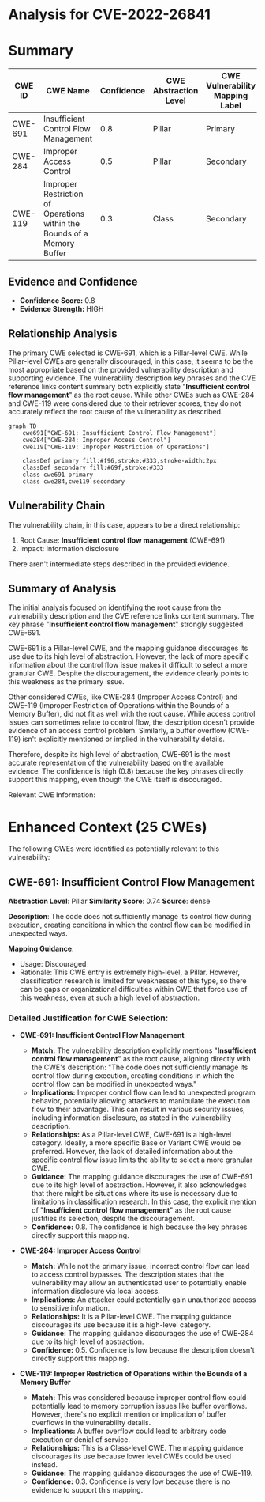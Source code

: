 # Analysis for CVE-2022-26841

# Summary
| CWE ID | CWE Name | Confidence | CWE Abstraction Level | CWE Vulnerability Mapping Label | CWE-Vulnerability Mapping Notes |
|---|---|---|---|---|---|
| CWE-691 | Insufficient Control Flow Management | 0.8 | Pillar | Primary | Allowed |
| CWE-284 | Improper Access Control | 0.5 | Pillar | Secondary | Discouraged |
| CWE-119 | Improper Restriction of Operations within the Bounds of a Memory Buffer | 0.3 | Class | Secondary | Discouraged |

## Evidence and Confidence

*   **Confidence Score:** 0.8
*   **Evidence Strength:** HIGH

## Relationship Analysis
The primary CWE selected is CWE-691, which is a Pillar-level CWE. While Pillar-level CWEs are generally discouraged, in this case, it seems to be the most appropriate based on the provided vulnerability description and supporting evidence. The vulnerability description key phrases and the CVE reference links content summary both explicitly state "**Insufficient control flow management**" as the root cause. While other CWEs such as CWE-284 and CWE-119 were considered due to their retriever scores, they do not accurately reflect the root cause of the vulnerability as described.

```mermaid
graph TD
    cwe691["CWE-691: Insufficient Control Flow Management"]
    cwe284["CWE-284: Improper Access Control"]
    cwe119["CWE-119: Improper Restriction of Operations"]
    
    classDef primary fill:#f96,stroke:#333,stroke-width:2px
    classDef secondary fill:#69f,stroke:#333
    class cwe691 primary
    class cwe284,cwe119 secondary
```

## Vulnerability Chain
The vulnerability chain, in this case, appears to be a direct relationship:

1.  Root Cause: **Insufficient control flow management** (CWE-691)
2.  Impact: Information disclosure

There aren't intermediate steps described in the provided evidence.

## Summary of Analysis
The initial analysis focused on identifying the root cause from the vulnerability description and the CVE reference links content summary. The key phrase "**Insufficient control flow management**" strongly suggested CWE-691.

CWE-691 is a Pillar-level CWE, and the mapping guidance discourages its use due to its high level of abstraction. However, the lack of more specific information about the control flow issue makes it difficult to select a more granular CWE. Despite the discouragement, the evidence clearly points to this weakness as the primary issue.

Other considered CWEs, like CWE-284 (Improper Access Control) and CWE-119 (Improper Restriction of Operations within the Bounds of a Memory Buffer), did not fit as well with the root cause. While access control issues can sometimes relate to control flow, the description doesn't provide evidence of an access control problem. Similarly, a buffer overflow (CWE-119) isn't explicitly mentioned or implied in the vulnerability details.

Therefore, despite its high level of abstraction, CWE-691 is the most accurate representation of the vulnerability based on the available evidence. The confidence is high (0.8) because the key phrases directly support this mapping, even though the CWE itself is discouraged.

Relevant CWE Information:

# Enhanced Context (25 CWEs)
The following CWEs were identified as potentially relevant to this vulnerability:

## CWE-691: Insufficient Control Flow Management
**Abstraction Level**: Pillar
**Similarity Score**: 0.74
**Source**: dense

**Description**:
The code does not sufficiently manage its control flow during execution, creating conditions in which the control flow can be modified in unexpected ways.

**Mapping Guidance**:
- Usage: Discouraged
- Rationale: This CWE entry is extremely high-level, a Pillar. However, classification research is limited for weaknesses of this type, so there can be gaps or organizational difficulties within CWE that force use of this weakness, even at such a high level of abstraction.

### Detailed Justification for CWE Selection:

*   **CWE-691: Insufficient Control Flow Management**
    *   **Match:** The vulnerability description explicitly mentions "**Insufficient control flow management**" as the root cause, aligning directly with the CWE's description: "The code does not sufficiently manage its control flow during execution, creating conditions in which the control flow can be modified in unexpected ways."
    *   **Implications:** Improper control flow can lead to unexpected program behavior, potentially allowing attackers to manipulate the execution flow to their advantage. This can result in various security issues, including information disclosure, as stated in the vulnerability description.
    *   **Relationships:** As a Pillar-level CWE, CWE-691 is a high-level category. Ideally, a more specific Base or Variant CWE would be preferred. However, the lack of detailed information about the specific control flow issue limits the ability to select a more granular CWE.
    *   **Guidance:** The mapping guidance discourages the use of CWE-691 due to its high level of abstraction. However, it also acknowledges that there might be situations where its use is necessary due to limitations in classification research. In this case, the explicit mention of "**Insufficient control flow management**" as the root cause justifies its selection, despite the discouragement.
    *   **Confidence:** 0.8. The confidence is high because the key phrases directly support this mapping.

*   **CWE-284: Improper Access Control**
    *   **Match:** While not the primary issue, incorrect control flow can lead to access control bypasses. The description states that the vulnerability may allow an authenticated user to potentially enable information disclosure via local access.
    *   **Implications:** An attacker could potentially gain unauthorized access to sensitive information.
    *   **Relationships:** It is a Pillar-level CWE. The mapping guidance discourages its use because it is a high-level category.
    *   **Guidance:** The mapping guidance discourages the use of CWE-284 due to its high level of abstraction.
    *   **Confidence:** 0.5. Confidence is low because the description doesn't directly support this mapping.

*   **CWE-119: Improper Restriction of Operations within the Bounds of a Memory Buffer**
    *   **Match:** This was considered because improper control flow could potentially lead to memory corruption issues like buffer overflows. However, there's no explicit mention or implication of buffer overflows in the vulnerability details.
    *   **Implications:** A buffer overflow could lead to arbitrary code execution or denial of service.
    *   **Relationships:** This is a Class-level CWE. The mapping guidance discourages its use because lower level CWEs could be used instead.
    *   **Guidance:** The mapping guidance discourages the use of CWE-119.
    *   **Confidence:** 0.3. Confidence is very low because there is no evidence to support this mapping.